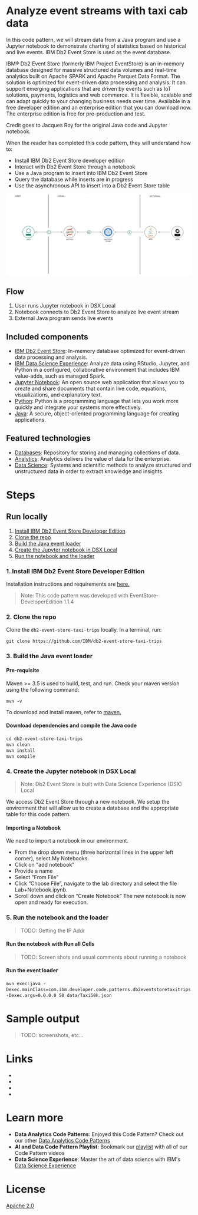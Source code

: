 # Analyze event streams with taxi cab data

In this code pattern, we will stream data from a Java program and use a Jupyter notebook to
demonstrate charting of statistics based on historical and live events. IBM Db2 Event Store
is used as the event database.

IBM® Db2 Event Store (formerly IBM Project EventStore) is an in-memory database designed for massive structured data volumes and real-time analytics built on Apache SPARK and Apache Parquet Data Format. The solution is optimized for event-driven data processing and analysis. It can support emerging applications that are driven by events such as IoT solutions, payments, logistics and web commerce. It is flexible, scalable and can adapt quickly to your changing business needs over time. Available in a free developer edition and an enterprise edition that you can download now. The enterprise edition is free for pre-production and test.

Credit goes to Jacques Roy for the original Java code and Jupyter notebook.

When the reader has completed this code pattern, they will understand how to:
* Install IBM Db2 Event Store developer edition
* Interact with Db2 Event Store through a notebook
* Use a Java program to insert into IBM Db2 Event Store
* Query the database while inserts are in progress
* Use the asynchronous API to insert into a Db2 Event Store table

![](doc/source/images/architecture.png)

## Flow
1. User runs Jupyter notebook in DSX Local
2. Notebook connects to Db2 Event Store to analyze live event stream
3. External Java program sends live events

## Included components
* [IBM Db2 Event Store](https://www.ibm.com/us-en/marketplace/db2-event-store): In-memory database optimized for event-driven data processing and analysis.
* [IBM Data Science Experience](https://www.ibm.com/bs-en/marketplace/data-science-experience): Analyze data using RStudio, Jupyter, and Python in a configured, collaborative environment that includes IBM value-adds, such as managed Spark.
* [Jupyter Notebook](http://jupyter.org/): An open source web application that allows you to create and share documents that contain live code, equations, visualizations, and explanatory text.
* [Python](https://www.python.org/): Python is a programming language that lets you work more quickly and integrate your systems more effectively.
* [Java](https://java.com/): A secure, object-oriented programming language for creating applications.

## Featured technologies
* [Databases](https://en.wikipedia.org/wiki/IBM_Information_Management_System#.22Full_Function.22_databases): Repository for storing and managing collections of data.
* [Analytics](https://developer.ibm.com/watson/): Analytics delivers the value of data for the enterprise.
* [Data Science](https://medium.com/ibm-data-science-experience/): Systems and scientific methods to analyze structured and unstructured data in order to extract knowledge and insights.

# Steps

## Run locally

1. [Install IBM Db2 Event Store Developer Edition](#1-install-ibm-db2-event-store-developer-edition)
1. [Clone the repo](#2-clone-the-repo)
1. [Build the Java event loader](#3-build-the-java-event-loader)
1. [Create the Jupyter notebook in DSX Local](#4-create-the-jupyter-notebook-in-dsx-Local)
1. [Run the notebook and the loader](#5-run-the-notebook-and-the-loader)

### 1. Install IBM Db2 Event Store Developer Edition

Installation instructions and requirements are [here.](https://www.ibm.com/support/knowledgecenter/en/SSGNPV/eventstore/desktop/install.html)

> Note: This code pattern was developed with EventStore-DeveloperEdition 1.1.4

### 2. Clone the repo

Clone the `db2-event-store-taxi-trips` locally. In a terminal, run:

```
git clone https://github.com/IBM/db2-event-store-taxi-trips
```

### 3. Build the Java event loader

#### Pre-requisite

Maven >= 3.5 is used to build, test, and run. Check your maven version using the following command:

```
mvn -v
```

To download and install maven, refer to [maven.](https://maven.apache.org/download.cgi)

#### Download dependencies and compile the Java code

```
cd db2-event-store-taxi-trips
mvn clean
mvn install
mvn compile
```

### 4. Create the Jupyter notebook in DSX Local

> Note: Db2 Event Store is built with Data Science Experience (DSX) Local

We access Db2 Event Store through a new notebook.
We setup the environment that will allow us to create a database and the appropriate table
for this code pattern.

#### Importing a Notebook
We need to import a notebook in our environment.
* From the drop down menu (three horizontal lines in the upper left corner), select My Notebooks.
* Click on "add notebook"
* Provide a name
* Select "From File" 
* Click “Choose File”, navigate to the lab directory and select the file Lab+Notebook.ipynb.
* Scroll down and click on “Create Notebook”
The new notebook is now open and ready for execution.

### 5. Run the notebook and the loader

> TODO:  Getting the IP Addr

#### Run the notebook with Run all Cells

> TODO: Screen shots and usual comments about running a notebook

#### Run the event loader
```
mvn exec:java -Dexec.mainClass=com.ibm.developer.code.patterns.db2eventstoretaxitrips.WriteES -Dexec.args=0.0.0.0 50 data/Taxi50k.json
```

# Sample output

> TODO: screenshots, etc...

# Links
* 
*
*
*

# Learn more
* **Data Analytics Code Patterns**: Enjoyed this Code Pattern? Check out our other [Data Analytics Code Patterns](https://developer.ibm.com/code/technologies/data-science/)
* **AI and Data Code Pattern Playlist**: Bookmark our [playlist](https://www.youtube.com/playlist?list=PLzUbsvIyrNfknNewObx5N7uGZ5FKH0Fde) with all of our Code Pattern videos
* **Data Science Experience**: Master the art of data science with IBM's [Data Science Experience](https://datascience.ibm.com/)

# License
[Apache 2.0](LICENSE)
